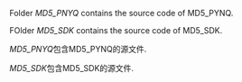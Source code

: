 Folder *MD5_PNYQ* contains the source code of MD5_PYNQ.

FOlder *MD5_SDK* contains the source code of MD5_SDK.

*MD5_PNYQ*包含MD5_PYNQ的源文件.

*MD5_SDK*包含MD5_SDK的源文件.